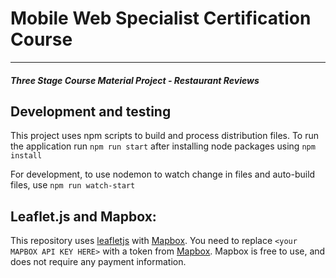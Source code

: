 # Mobile Web Specialist Certification Course
---
#### _Three Stage Course Material Project - Restaurant Reviews_

## Development and testing
This project uses npm scripts to build and process distribution files.
To run the application run `npm run start` after installing node packages using `npm install`

For development, to use nodemon to watch change in files and auto-build files, use `npm run watch-start`

## Leaflet.js and Mapbox:

This repository uses [leafletjs](https://leafletjs.com/) with [Mapbox](https://www.mapbox.com/). You need to replace `<your MAPBOX API KEY HERE>` with a token from [Mapbox](https://www.mapbox.com/). Mapbox is free to use, and does not require any payment information. 



